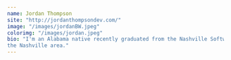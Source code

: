 ```yaml
---
name: Jordan Thompson
site: "http://jordanthompsondev.com/"
image: "/images/jordanBW.jpeg"
colorimg: "/images/jordan.jpeg"
bio: "I'm an Alabama native recently graduated from the Nashville Software School. My passion is for both design and development. Right now I am looking for a full-time entry level position in
the Nashville area."
---
```

